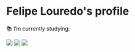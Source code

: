 # Felipe Louredo's profile
<!--
**zelps6/zelps6** is a ✨ _special_ ✨ repository because its `README.md` (this file) appears on your GitHub profile.

Here are some ideas to get you started:

-->

📚 I’m currently studying:
<div> 
  <a target="_blank"><img src="https://img.shields.io/badge/HTML5-E34F26?style=for-the-badge&logo=html5&logoColor=white"></a>
  <a target="_blank"><img src="https://img.shields.io/badge/CSS3-1572B6?style=for-the-badge&logo=css3&logoColor=white"></a>
  <a target="_blank"><img src="https://img.shields.io/badge/JavaScript-F7DF1E?style=for-the-badge&logo=javascript&logoColor=black"></a>
</div>
